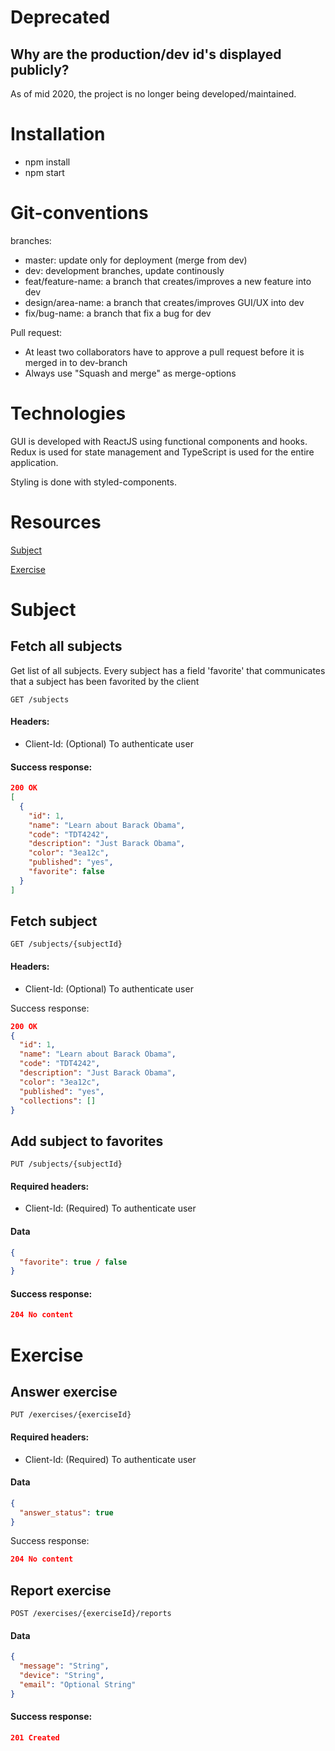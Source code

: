 # Deprecated

## Why are the production/dev id's displayed publicly?
As of mid 2020, the project is no longer being developed/maintained.

# Installation

- npm install
- npm start

# Git-conventions

branches:

- master: update only for deployment (merge from dev)
- dev: development branches, update continously
- feat/feature-name: a branch that creates/improves a new feature into dev
- design/area-name: a branch that creates/improves GUI/UX into dev
- fix/bug-name: a branch that fix a bug for dev

Pull request:

- At least two collaborators have to approve a pull request before it is merged in to dev-branch
- Always use "Squash and merge" as merge-options

# Technologies

GUI is developed with ReactJS using functional components and hooks. Redux is used for state management and TypeScript is used for the entire application.

Styling is done with styled-components.

# Resources

[Subject](#subject)

[Exercise](#exercise)

# <a name="subject"></a>Subject

## Fetch all subjects

Get list of all subjects. Every subject has a field 'favorite' that communicates that a subject has been favorited by the client

```
GET /subjects
```

#### Headers:

- Client-Id: (Optional) To authenticate user

#### Success response:

```json
200 OK
[
  {
    "id": 1,
    "name": "Learn about Barack Obama",
    "code": "TDT4242",
    "description": "Just Barack Obama",
    "color": "3ea12c",
    "published": "yes",
    "favorite": false
  }
]
```

## Fetch subject

```
GET /subjects/{subjectId}
```

#### Headers:

- Client-Id: (Optional) To authenticate user

Success response:

```json
200 OK
{
  "id": 1,
  "name": "Learn about Barack Obama",
  "code": "TDT4242",
  "description": "Just Barack Obama",
  "color": "3ea12c",
  "published": "yes",
  "collections": []
}
```

## Add subject to favorites

```
PUT /subjects/{subjectId}
```

#### Required headers:

- Client-Id: (Required) To authenticate user

#### Data

```json
{
  "favorite": true / false
}
```

#### Success response:

```json
204 No content
```

# <a name="exercise"></a>Exercise

## Answer exercise

```
PUT /exercises/{exerciseId}
```

#### Required headers:

- Client-Id: (Required) To authenticate user

#### Data

```json
{
  "answer_status": true
}
```

Success response:

```json
204 No content
```

## Report exercise

```
POST /exercises/{exerciseId}/reports
```

#### Data

```json
{
  "message": "String",
  "device": "String",
  "email": "Optional String"
}
```

#### Success response:

```json
201 Created
```
